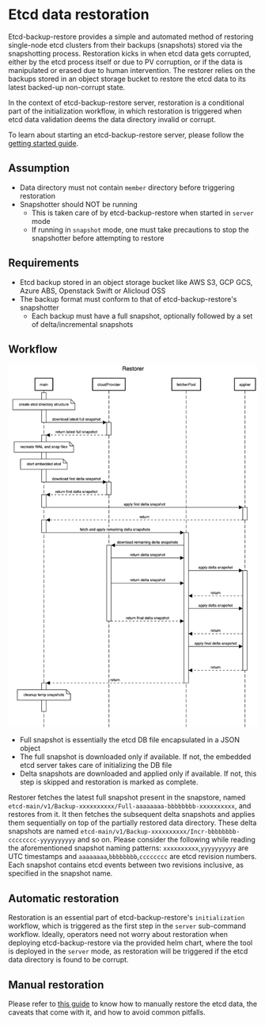 # Etcd data restoration

Etcd-backup-restore provides a simple and automated method of restoring single-node etcd clusters from their backups (snapshots) stored via the snapshotting process. Restoration kicks in when etcd data gets corrupted, either by the etcd process itself or due to PV corruption, or if the data is manipulated or erased due to human intervention. The restorer relies on the backups stored in an object storage bucket to restore the etcd data to its latest backed-up non-corrupt state.

In the context of etcd-backup-restore server, restoration is a conditional part of the initialization workflow, in which restoration is triggered when etcd data validation deems the data directory invalid or corrupt.

To learn about starting an etcd-backup-restore server, please follow the [getting started guide](../deployment/getting_started.md).

## Assumption

- Data directory must not contain `member` directory before triggering restoration
- Snapshotter should NOT be running
  - This is taken care of by etcd-backup-restore when started in `server` mode
  - If running in `snapshot` mode, one must take precautions to stop the snapshotter before attempting to restore

## Requirements

- Etcd backup stored in an object storage bucket like AWS S3, GCP GCS, Azure ABS, Openstack Swift or Alicloud OSS
- The backup format must conform to that of etcd-backup-restore's snapshotter
  - Each backup must have a full snapshot, optionally followed by a set of delta/incremental snapshots

## Workflow

![workflow](../images/restorer-sequence-diagram.png)

- Full snapshot is essentially the etcd DB file encapsulated in a JSON object
- The full snapshot is downloaded only if available. If not, the embedded etcd server takes care of initializing the DB file
- Delta snapshots are downloaded and applied only if available. If not, this step is skipped and restoration is marked as complete.

Restorer fetches the latest full snapshot present in the snapstore, named `etcd-main/v1/Backup-xxxxxxxxxx/Full-aaaaaaaa-bbbbbbbb-xxxxxxxxxx`, and restores from it. It then fetches the subsequent delta snapshots and applies them sequentially on top of the partially restored data directory. These delta snapshots are named `etcd-main/v1/Backup-xxxxxxxxxx/Incr-bbbbbbbb-cccccccc-yyyyyyyyyy` and so on. Please consider the following while reading the aforementioned snapshot naming patterns: `xxxxxxxxxx`,`yyyyyyyyyy` are UTC timestamps and `aaaaaaaa`,`bbbbbbbb`,`cccccccc` are etcd revision numbers. Each snapshot contains etcd events between two revisions inclusive, as specified in the snapshot name.

## Automatic restoration

Restoration is an essential part of etcd-backup-restore's `initialization` workflow, which is triggered as the first step in the `server` sub-command workflow. Ideally, operators need not worry about restoration when deploying etcd-backup-restore via the provided helm chart, where the tool is deployed in the `server` mode, as restoration will be triggered if the etcd data directory is found to be corrupt.

## Manual restoration

Please refer to [this guide](../operations/manual_restoration.md) to know how to manually restore the etcd data, the caveats that come with it, and how to avoid common pitfalls.
